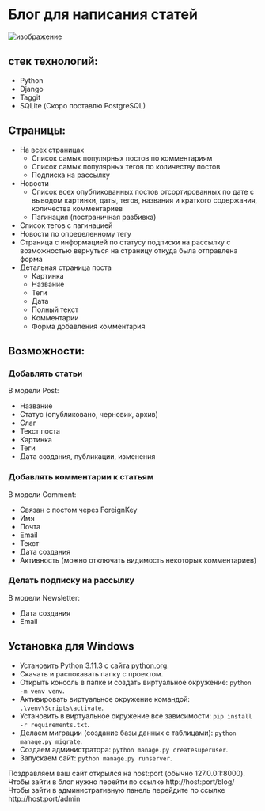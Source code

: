 # Блог для написания статей
![изображение](https://github.com/Naumovets/Naumovets-blog/assets/42176458/464697b9-1402-45ac-923e-3a51fb7b13e1)

## стек технологий:

* Python
* Django
* Taggit
* SQLite (Скоро поставлю PostgreSQL)

## Страницы:

* На всех страницах
  * Список самых популярных постов по комментариям
  * Список самых популярных тегов по количеству постов
  * Подписка на рассылку
* Новости
  * Список всех опубликованных постов отсортированных по дате с выводом картинки, даты, тегов, названия и краткого содержания, количества комментариев
  * Пагинация (постраничная разбивка)
* Список тегов с пагинацией
* Новости по определенному тегу
* Страница с информацией по статусу подписки на рассылку с возможностью вернуться на страницу откуда была отправлена форма
* Детальная страница поста
  * Картинка
  * Название
  * Теги
  * Дата
  * Полный текст
  * Комментарии
  * Форма добавления комментария 

## Возможности:
### Добавлять статьи
В модели Post:
  * Название
  * Статус (опубликовано, черновик, архив)
  * Слаг
  * Текст поста
  * Картинка
  * Теги
  * Дата создания, публикации, изменения


### Добавлять комментарии к статьям
В модели Comment:
  * Связан с постом через ForeignKey
  * Имя
  * Почта
  * Email
  * Текст
  * Дата создания
  * Активность (можно отключать видимость некоторых комментариев)


### Делать подписку на рассылку
В модели Newsletter:
  * Дата создания
  * Email

## Установка для Windows

* Установить Python 3.11.3 с сайта [python.org](https://www.python.org/downloads/release/python-3113/).
* Скачать и распокавать папку с проектом.
* Открыть консоль в папке и создать виртуальное окружение: ``` python -m venv venv ```.
* Активировать виртуальное окружение командой: ``` .\venv\Scripts\activate```.
* Установить в виртуальное окружение все зависимости: ``` pip install -r requirements.txt ```.
* Делаем миграции (создание базы данных с таблицами): ``` python manage.py migrate ```.
* Создаем администратора: ```python manage.py createsuperuser```.
* Запускаем сайт: ```python manage.py runserver```.

Поздравляем ваш сайт открылся на host:port (обычно 127.0.0.1:8000).\
Чтобы зайти в блог нужно перейти по ссылке http://host:port/blog/ \
Чтобы зайти в административную панель перейдите по ссылке http://host:port/admin
